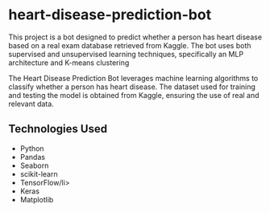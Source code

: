 <h1>heart-disease-prediction-bot</h1>
This project is a bot designed to predict whether a person has heart disease based on a real exam database retrieved from Kaggle. The bot uses both supervised and unsupervised learning techniques, specifically an MLP architecture and K-means clustering

The Heart Disease Prediction Bot leverages machine learning algorithms to classify whether a person has heart disease. The dataset used for training and testing the model is obtained from Kaggle, ensuring the use of real and relevant data.

<h2>Technologies Used</h2>

<ul>
  <li>Python</li>
  <li>Pandas</li>
  <li>Seaborn</li>
  <li>scikit-learn</li>
  <li>TensorFlow/li>
  <li>Keras</li>
 <li>Matplotlib</li>
</ul>
